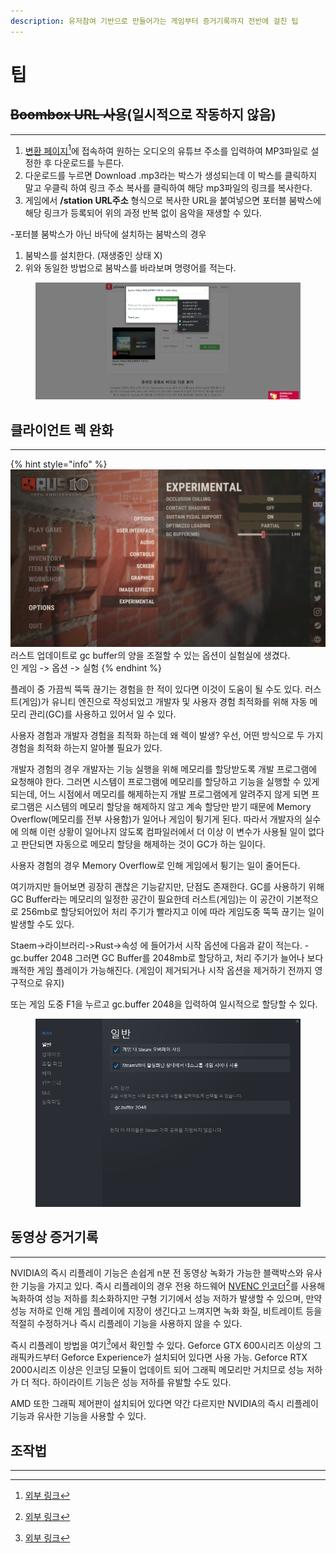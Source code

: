 ```yaml
---
description: 유저참여 기반으로 만들어가는 게임부터 증거기록까지 전반에 걸친 팁
---
```


# 팁

## ~~Boombox URL 사용~~(일시적으로 작동하지 않음)

***

1. [변환 페이지](#user-content-fn-1)[^1]에 접속하여 원하는 오디오의 유튜브 주소를 입력하여 MP3파일로 설정한 후 다운로드를 누른다.
2. 다운로드를 누르면 Download .mp3라는 박스가 생성되는데 이 박스를 클릭하지 말고 우클릭 하여 링크 주소 복사를 클릭하여 해당 mp3파일의 링크를 복사한다.
3. 게임에서 **/station URL주소** 형식으로 복사한 URL을 붙여넣으면 포터블 붐박스에 해당 링크가 등록되어 위의 과정 반복 없이 음악을 재생할 수 있다.

\-포터블 붐박스가 아닌 바닥에 설치하는 붐박스의 경우

1. 붐박스를 설치한다. (재생중인 상태  X)
2. 위와 동일한 방법으로 붐박스를 바라보며 명령어를 적는다.

<figure><img src=".gitbook/assets/image (1) (1).png" alt=""><figcaption></figcaption></figure>

## 클라이언트 렉 완화 <a href="#lag-improvement" id="lag-improvement"></a>

***

{% hint style="info" %}
![](<.gitbook/assets/image (4).png>)\
러스트 업데이트로 gc buffer의 양을 조절할 수 있는 옵션이 실험실에 생겼다.\
인 게임 -> 옵션 -> 실험
{% endhint %}

플레이 중 가끔씩 뚝뚝 끊기는 경험을 한 적이 있다면 이것이 도움이 될 수도 있다. 러스트(게임)가 유니티 엔진으로 작성되었고 개발자 및 사용자 경험 최적화를 위해 자동 메모리 관리(GC)를 사용하고 있어서 일 수 있다.

사용자 경험과 개발자 경험을 최적화 하는데 왜 렉이 발생? 우선, 어떤 방식으로 두 가지 경험을 최적화 하는지 알아볼 필요가 있다.

개발자 경험의 경우 개발자는 기능 실행을 위해 메모리를 할당받도록 개발 프로그램에 요청해야 한다. 그러면 시스템이 프로그램에 메모리를 할당하고 기능을 실행할 수 있게 되는데, 어느 시점에서 메모리를 해제하는지 개발 프로그램에게 알려주지 않게 되면 프로그램은 시스템의 메모리 할당을 해제하지 않고 계속 할당만 받기 때문에 Memory Overflow(메모리를 전부 사용함)가 일어나 게임이 튕기게 된다. 따라서 개발자의 실수에 의해 이런 상황이 일어나지 않도록 컴파일러에서 더 이상 이 변수가 사용될 일이 없다고 판단되면 자동으로 메모리 할당을 해제하는 것이 GC가 하는 일이다.

사용자 경험의 경우 Memory Overflow로 인해 게임에서 튕기는 일이 줄어든다.

여기까지만 들어보면 굉장히 괜찮은 기능같지만, 단점도 존재한다. GC를 사용하기 위해 GC Buffer라는 메모리의 일정한 공간이 필요한데 러스트(게임)는 이 공간이 기본적으로 256mb로 할당되어있어 처리 주기가 빨라지고 이에 따라 게임도중 뚝뚝 끊기는 일이 발생할 수도 있다.

Staem->라이브러리->Rust->속성 에 들어가서 시작 옵션에 다음과 같이 적는다. -gc.buffer 2048 그러면 GC Buffer를 2048mb로 할당하고, 처리 주기가 늘어나 보다 쾌적한 게임 플레이가 가능해진다. (게임이 제거되거나 시작 옵션을 제거하기 전까지 영구적으로 유지)

또는 게임 도중 F1을 누르고 gc.buffer 2048을 입력하여 일시적으로 할당할 수 있다.

<figure><img src=".gitbook/assets/image (15).png" alt=""><figcaption></figcaption></figure>

## 동영상 증거기록 <a href="#automatic-recording" id="automatic-recording"></a>

***

NVIDIA의 즉시 리플레이 기능은 손쉽게 n분 전 동영상 녹화가 가능한 블랙박스와 유사한 기능을 가지고 있다. 즉시 리플레이의 경우 전용 하드웨어 [NVENC 인코더](#user-content-fn-2)[^2]를 사용해 녹화하여 성능 저하를 최소화하지만 구형 기기에서 성능 저하가 발생할 수 있으며, 만약 성능 저하로 인해 게임 플레이에 지장이 생긴다고 느껴지면 녹화 화질, 비트레이트 등을 적절히 수정하거나 즉시 리플레이 기능을 사용하지 않을 수 있다.

즉시 리플레이 방법을 여기[^3]에서 확인할 수 있다. Geforce GTX 600시리즈 이상의 그래픽카드부터 Geforce Experience가 설치되어 있다면 사용 가능. Geforce RTX 2000시리즈 이상은 인코딩 모듈이 업데이트 되어 그래픽 메모리만 거치므로 성능 저하가 더 적다. 하이라이트 기능은 성능 저하를 유발할 수도 있다.

&#x20;AMD 또한 그래픽 제어판이 설치되어 있다면 약간 다르지만 NVIDIA의 즉시 리플레이 기능과 유사한 기능을 사용할 수 있다.

## 조작법 <a href="#manual" id="manual"></a>

***



[^1]: [외부 링크](https://www.y2mate.com/kr788)

[^2]: [외부 링크](https://namu.wiki/w/NVIDIA%20NVENC)

[^3]: [외부 링크](https://ko.gadget-info.com/68889-how-to-set-up-instant-replay-on-nvidia-geforce-experience)
